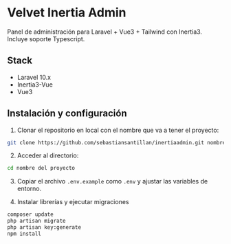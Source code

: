 # Velvet Inertia Admin

Panel de administración para Laravel + Vue3 + Tailwind con Inertia3. Incluye soporte Typescript.

## Stack

- Laravel 10.x
- Inertia3-Vue
- Vue3

## Instalación y configuración

1. Clonar el repositorio en local con el nombre que va a tener el proyecto:

```sh
git clone https://github.com/sebastiansantillan/inertiaadmin.git nombredelproyecto
```

2. Acceder al directorio:

```sh
cd nombre del proyecto
```

3. Copiar el archivo `.env.example` como `.env` y ajustar las variables de entorno.

4. Instalar librerías y ejecutar migraciones

```sh
composer update
php artisan migrate
php artisan key:generate
npm install
```
